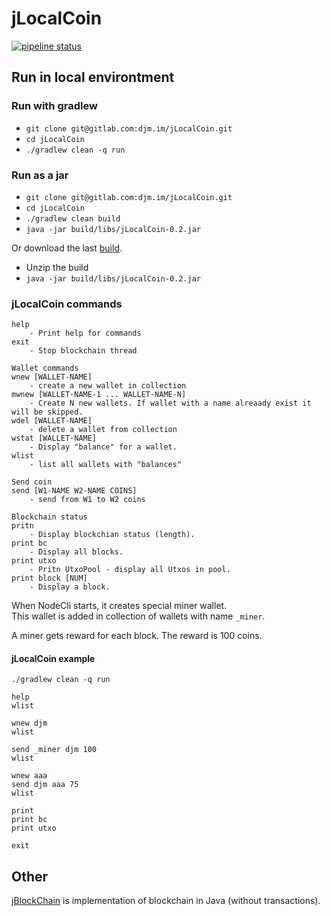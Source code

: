 # jLocalCoin

[![pipeline status](https://gitlab.com/djm.im/jLocalCoin/badges/master/pipeline.svg)](https://gitlab.com/djm.im/jLocalCoin/commits/master)



## Run in local environtment

### Run with gradlew
* `git clone git@gitlab.com:djm.im/jLocalCoin.git`
* `cd jLocalCoin`
* `./gradlew clean -q run`

### Run as a jar
* `git clone git@gitlab.com:djm.im/jLocalCoin.git`
* `cd jLocalCoin`
* `./gradlew clean build`
* `java -jar build/libs/jLocalCoin-0.2.jar`

Or download the last [build](https://gitlab.com/djm.im/jLocalCoin/pipelines).
* Unzip the build
* `java -jar build/libs/jLocalCoin-0.2.jar`

### jLocalCoin commands 

```text
help
    - Print help for commands
exit
    - Stop blockchain thread

Wallet commands
wnew [WALLET-NAME]
    - create a new wallet in collection
mwnew [WALLET-NAME-1 ... WALLET-NAME-N]
    - Create N new wallets. If wallet with a name alreaady exist it will be skipped.
wdel [WALLET-NAME]
    - delete a wallet from collection
wstat [WALLET-NAME]
    - Display "balance" for a wallet.
wlist
    - list all wallets with "balances"

Send coin
send [W1-NAME W2-NAME COINS]
    - send from W1 to W2 coins

Blockchain status
pritn 
    - Display blockchian status (length).
print bc 
    - Display all blocks.
print utxo
    - Pritn UtxoPool - display all Utxos in pool.
print block [NUM]
    - Display a block.
```

When NodeCli starts, it creates special miner wallet.  
This wallet is added in collection of wallets with name `_miner`.  

A miner gets reward for each block. The reward is 100 coins.

#### jLocalCoin example
```text
./gradlew clean -q run

help
wlist

wnew djm
wlist

send _miner djm 100
wlist

wnew aaa
send djm aaa 75
wlist

print
print bc
print utxo

exit
```

## Other

[jBlockChain](https://gitlab.com/djm.im/jBlockChain) is implementation of blockchain in Java (without transactions).
